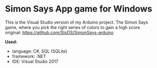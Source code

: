 # Simon Says App game for Windows
This is the Visual Studio version of my Arduino project. The Simon Says game, where you pick the right series of colors to gain a high score. <br/>
original: https://github.com/SloDS/SimonSays-arduino <br/>

<b>Used:</b>
- language: C#,  SQL (SQLite)
- framework: .NET
- IDE: Visual Studio 2017
